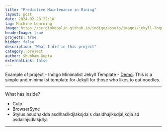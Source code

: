 ```yaml
---
title: "Predictive Maintenance in Mining"
layout: post
date: 2024-02-28 22:10
tag: Machine Learning
image: https://sergiokopplin.github.io/indigo/assets/images/jekyll-logo-light-solid.png
headerImage: true
projects: true
hidden: false
description: "What I did in this project"
category: project
author: Shubham Gupta
externalLink: false
---
```


Example of project - Indigo Minimalist Jekyll Template - [Demo](https://sergiokopplin.github.io/indigo/). This is a simple and minimalist template for Jekyll for those who likes to eat noodles.

---

What has inside?

- Gulp
- BrowserSync
- Stylus
asudhaklda
asdlhaslkdjlaksjda
s
dasldhajlksdjal;kdja
sd
asdalihjsdlakjdl;a
---

